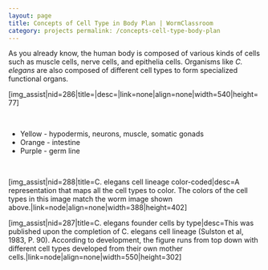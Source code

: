```yaml
---
layout: page
title: Concepts of Cell Type in Body Plan | WormClassroom
category: projects permalink: /concepts-cell-type-body-plan
---
```

As you already know, the human body is composed of various kinds of
cells such as muscle cells, nerve cells, and epithelia cells. Organisms
like *C. elegans* are also composed of different cell types to form
specialized functional organs.

\[img\_assist|nid=286|title=|desc=|link=none|align=none|width=540|height=77\]

 

-   Yellow - hypodermis, neurons, muscle, somatic gonads
-   Orange - intestine
-   Purple - germ line

 

\[img\_assist|nid=288|title=C. elegans cell lineage color-coded|desc=A
representation that maps all the cell types to color. The colors of the
cell types in this image match the worm image shown
above.|link=node|align=none|width=388|height=402\]

\[img\_assist|nid=287|title=C. elegans founder cells by type|desc=This
was published upon the completion of C. elegans cell lineage (Sulston et
al, 1983, P. 90). According to development, the figure runs from top
down with different cell types developed from their own mother
cells.|link=node|align=none|width=550|height=302\]
